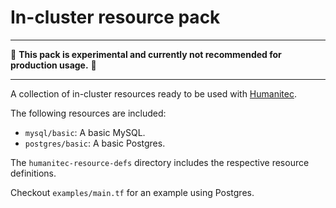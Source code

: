 # In-cluster resource pack

---

:construction: __This pack is experimental and currently not recommended for production usage.__ :construction:

---

A collection of in-cluster resources ready to be used with [Humanitec](https://humanitec.com/).

The following resources are included:

* `mysql/basic`: A basic MySQL.
* `postgres/basic`: A basic Postgres.

The `humanitec-resource-defs` directory includes the respective resource definitions.

Checkout `examples/main.tf` for an example using Postgres.